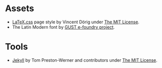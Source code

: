 # Assets

- [LaTeX.css](https://latex.now.sh/) page style by Vincent Dörig under [The MIT License](https://github.com/vincentdoerig/latex-css/blob/master/LICENSE).
- The Latin Modern font by [GUST e-foundry project](http://www.gust.org.pl/projects/e-foundry/).

# Tools

- [Jekyll](https://angularjs.org/) by Tom Preston-Werner and contributors under [The MIT License](https://github.com/jekyll/jekyll/blob/master/LICENSE).
